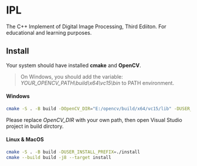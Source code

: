 # IPL
The C++ Implement of Digital Image Processing, Third Ediiton. For educational and learning purposes.

## Install

Your system should have installed **cmake** and **OpenCV**.

> On Windows, you should add the variable: *YOUR_OPENCV_PATH\build\x64\vc15\bin* to PATH environment. 

#### Windows
```bash
cmake -S . -B build -DOpenCV_DIR="E:/opencv/build/x64/vc15/lib" -DUSER_INSTALL_PREFIX=install
```
Please replace *OpenCV_DIR* with your own path, then open Visual Studio project in build dirctory.

#### Linux & MacOS
```bash
cmake -S . -B build -DUSER_INSTALL_PREFIX=./install
cmake --build build -j8 --target install
```

